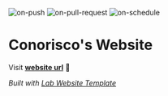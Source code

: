 
  ![on-push](../../actions/workflows/on-push.yaml/badge.svg)
  ![on-pull-request](../../actions/workflows/on-pull-request.yaml/badge.svg)
  ![on-schedule](../../actions/workflows/on-schedule.yaml/badge.svg)

  # Conorisco's Website

  Visit **[website url](#)** 🚀

  _Built with [Lab Website Template](https://greene-lab.gitbook.io/lab-website-template-docs)_

